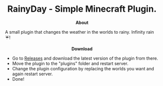 <div align="center">

# RainyDay - Simple Minecraft Plugin.

**About**

</div>

A small plugin that changes the weather in the worlds to rainy. Infinity rain ☔!

<div align="center">

**Download**

</div>

- Go to [Releases](https://github.com/arttostog/RainyDay/releases) and download the latest version of the plugin from there.
- Move the plugin to the "plugins" folder and restart server.
- Change the plugin configuration by replacing the worlds you want and again restart server.
- Done!